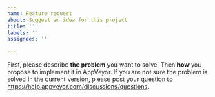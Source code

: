 ```yaml
---
name: Feature request
about: Suggest an idea for this project
title: ''
labels: ''
assignees: ''

---
```


First, please describe **the problem** you want to solve. Then **how** you propose to implement it in AppVeyor.
If you are not sure the problem is solved in the current version, please post your question to https://help.appveyor.com/discussions/questions.
